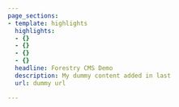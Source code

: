 ```yaml
---
page_sections:
- template: highlights
  highlights:
  - {}
  - {}
  - {}
  - {}
  headline: Forestry CMS Demo
  description: My dummy content added in last
  url: dummy url

---
```

